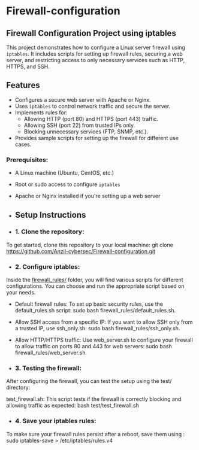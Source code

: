 # Firewall-configuration
## Firewall Configuration Project using iptables

This project demonstrates how to configure a Linux server firewall using `iptables`. It includes scripts for setting up firewall rules, securing a web server, and restricting access to only necessary services such as HTTP, HTTPS, and SSH.

## Features
- Configures a secure web server with Apache or Nginx.
- Uses `iptables` to control network traffic and secure the server.
- Implements rules for:
  - Allowing HTTP (port 80) and HTTPS (port 443) traffic.
  - Allowing SSH (port 22) from trusted IPs only.
  - Blocking unnecessary services (FTP, SNMP, etc.).
- Provides sample scripts for setting up the firewall for different use cases.
  
### Prerequisites:
- A Linux machine (Ubuntu, CentOS, etc.)
- Root or sudo access to configure `iptables`
- Apache or Nginx installed if you're setting up a web server

- ## Setup Instructions

- ### 1. Clone the repository:
To get started, clone this repository to your local machine: git clone https://github.com/Anzil-cybersec/Firewall-configuration.git

- ### 2. Configure iptables:
Inside the [firewall_rules/](./Firewall-rules/) folder, you will find various scripts for different configurations. You can choose and run the appropriate script based on your needs.
- Default firewall rules: To set up basic security rules, use the default_rules.sh script: sudo bash firewall_rules/default_rules.sh.
- Allow SSH access from a specific IP: If you want to allow SSH only from a trusted IP, use ssh_only.sh: sudo bash firewall_rules/ssh_only.sh.
- Allow HTTP/HTTPS traffic: Use web_server.sh to configure your firewall to allow traffic on ports 80 and 443 for web servers: sudo bash firewall_rules/web_server.sh.

- ### 3. Testing the firewall:
After configuring the firewall, you can test the setup using the test/ directory:

test_firewall.sh: This script tests if the firewall is correctly blocking and allowing traffic as expected: bash test/test_firewall.sh


- ### 4. Save your iptables rules:
To make sure your firewall rules persist after a reboot, save them using : sudo iptables-save > /etc/iptables/rules.v4
